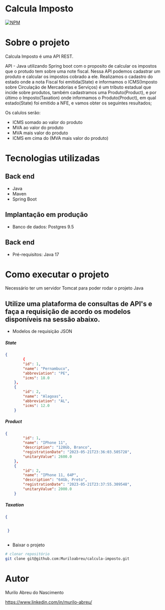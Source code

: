 # Calcula Imposto 

[![NPM](https://img.shields.io/npm/l/react)](https://github.com/Muriloabreu/calcula-imposto/blob/main/LICENSE) 

# Sobre o projeto


Calcula Imposto é uma API REST.

API - Java utilizando Spring boot com o proposito de calcular os impostos que o protudo tem sobre uma note fiscal.
Nessa API podemos cadastrar um produto e calcular os impostos cobrado a ele. Realizamos o cadastro do estado onde a nota Fiscal foi emitida(State) e informamos o ICMS(Imposto sobre Circulação de Mercadorias e Serviços) é um tributo estadual que incide sobre produtos, também cadastramos uma Produto(Product), e por último o Imposto(Taxation) onde informamos o Produto(Product), em qual estado(State) foi emitido a NFE, e vamos obter os seguintes resultados;

Os calulos serão:

- ICMS somado ao valor do produto
- MVA ao valor do produto
- MVA mais valor do produto   
- ICMS em cima do (MVA mais valor do produto)


# Tecnologias utilizadas
## Back end
- Java
- Maven
- Spring Boot


## Implantação em produção

- Banco de dados: Postgres 9.5

## Back end
- Pré-requisitos: Java 17

# Como executar o projeto

Necessário ter um servidor Tomcat para poder rodar o projeto Java

##  Utilize uma plataforma de consultas de API's e faça a requisição de acordo os modelos disponíveis na sessão abaixo.
</code></pre>
 - Modelos de requisição JSON
</p>

</P>
<h5>State</h5>

```json
{
        {
        "id": 1,
        "name": "Pernambuco",
        "abbreviation": "PE",
        "icms": 18.0
    },
    {
        "id": 2,
        "name": "Alagoas",
        "abbreviation": "AL",
        "icms": 12.0
    }
```
</p>
<h5>Product</h5>

```json
{
        "id": 1,
        "name": "IPhone 11",
        "description": "128Gb, Branco",
        "registrationDate": "2023-05-21T23:36:03.505728",
        "unitaryValue": 2600.0
    },
    {
        "id": 2,
        "name": "IPhone 11, 64P",
        "description": "64Gb, Preto",
        "registrationDate": "2023-05-21T23:37:55.309548",
        "unitaryValue": 2000.0
    }
```
</p>
<h5>Taxation</h5>

```json
{       
                
        
 }
 
```
</p>
</p>

- Baixar o projeto

```bash
# clonar repositório
git clone git@github.com:Muriloabreu/calcula-imposto.git

```

# Autor

Murilo Abreu do Nascimento

https://www.linkedin.com/in/murilo-abreu/
